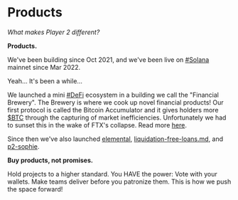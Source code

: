 # Products

_What makes Player 2 different?_&#x20;

**Products.**&#x20;

We've been building since Oct 2021, and we've been live on [#Solana](https://twitter.com/hashtag/Solana?src=hashtag\_click) mainnet since Mar 2022.&#x20;

Yeah... It's been a while...

We launched a mini [#DeFi](https://twitter.com/hashtag/DeFi?src=hashtag\_click) ecosystem in a building we call the "Financial Brewery". The Brewery is where we cook up novel financial products! Our first protocol is called the Bitcoin Accumulator and it gives holders more [$BTC](https://twitter.com/search?q=%24BTC\&src=cashtag\_click) through the capturing of market inefficiencies. Unfortunately we had to sunset this in the wake of FTX's collapse. Read more [here](../the-bitcoin-accumulator/).

Since then we've also launched [elemental](../businesses/elemental/ "mention"), [liquidation-free-loans.md](../businesses/liquidation-free-loans.md "mention"), and [p2-sophie](../businesses/p2-sophie/ "mention").

**Buy products, not promises.**

Hold projects to a higher standard. You HAVE the power: Vote with your wallets. Make teams deliver before you patronize them. This is how we push the space forward!
